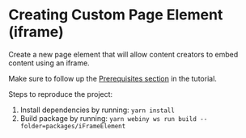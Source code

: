 # Creating Custom Page Element (iframe)

Create a new page element that will allow content creators to embed content using an iframe.

Make sure to follow up the [Prerequisites section](http://docs.webiny.com/docs/tutorials/page-builder/create-a-new-page-builder-element#prerequisites) in the tutorial.

Steps to reproduce the project:

1. Install dependencies by running: `yarn install`
2. Build package by running: `yarn webiny ws run build --folder=packages/iFrameElement`
